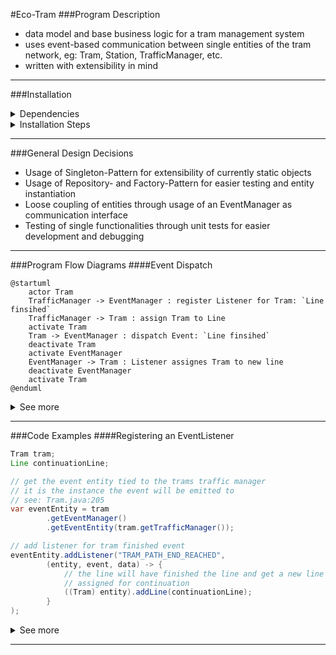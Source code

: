 #Eco-Tram
###Program Description
* data model and base business logic for a tram management system
* uses event-based communication between single entities of the tram network, eg: Tram, Station, TrafficManager, etc.
* written with extensibility in mind
---
###Installation
<details>
  <summary>Dependencies</summary>

  * JRE 15
  * JDK 15
  * Maven
  * J-Unit
</details>
<details>
  <summary>Installation Steps</summary>

* `git clone https://github.com/fh-erfurt/eco-tram.git`
* `mvn build`
* `mvn test`
</details>

---
###General Design Decisions
* Usage of Singleton-Pattern for extensibility of currently static objects
* Usage of Repository- and Factory-Pattern for easier testing and entity instantiation
* Loose coupling of entities through usage of an EventManager as communication interface
* Testing of single functionalities through unit tests for easier development and debugging

---
###Program Flow Diagrams
####Event Dispatch
```plantuml
@startuml
    actor Tram
    TrafficManager -> EventManager : register Listener for Tram: `Line finsihed`
    TrafficManager -> Tram : assign Tram to Line
    activate Tram
    Tram -> EventManager : dispatch Event: `Line finsihed`
    deactivate Tram
    activate EventManager
    EventManager -> Tram : Listener assignes Tram to new line
    deactivate EventManager
    activate Tram
@enduml
```

<details>
  <summary>See more</summary>

####General Tram Movement
```plantuml
@startuml
    actor Tram
    -> Tram : addLine(Line)
    -> Tram : moveForward()
    activate Tram
    Tram -> TramInternal : Traversable left?
    TramInternal -> Tram : true
    Tram -> TramInternal : Increment position
    <-- Tram : true
    deactivate Tram
    -> Tram : moveForward()
    activate Tram
    Tram -> TramInternal : Traversable left?
    TramInternal -> Tram : false
    Tram -> TramInternal : Path left?
    TramInternal -> Tram : true
    Tram -> TramInternal : Reset positionIndex, set currentPath
    <-- Tram : true
    deactivate Tram
    -> Tram : moveForward()
    activate Tram
    Tram -> TramInternal : Traversable left?
    TramInternal -> Tram : false
    Tram -> TramInternal : Path left?
    TramInternal -> Tram : false
    <-- Tram : false
    deactivate Tram
@enduml
```
####RepositoryFactory
```plantuml
@startuml
    actor Caller
    actor Connection
    Caller -> RepositoryFactory : getConnectionRepository()
    RepositoryFactory -> Caller : ConnectionRepository
    Caller -> ConnectionRepository : getEntityById(id)
    ConnectionRepository -> Caller : Connection
    activate Connection
    Caller -> Connection : use Connection
@enduml
```
</details>

---
###Code Examples
####Registering an EventListener
```java
Tram tram;
Line continuationLine;

// get the event entity tied to the trams traffic manager
// it is the instance the event will be emitted to
// see: Tram.java:205
var eventEntity = tram
        .getEventManager()
        .getEventEntity(tram.getTrafficManager());

// add listener for tram finished event
eventEntity.addListener("TRAM_PATH_END_REACHED",
        (entity, event, data) -> {
            // the line will have finished the line and get a new line
            // assigned for continuation
            ((Tram) entity).addLine(continuationLine);
        }
);
```
<details>
    <summary>See more</summary>

####Usage of Repositories
```java
var tramRepository = RepositoryFactory.getInstance().getTramRepository();
var lineRepository = RepositoryFactory.getInstance().getLineRepository();

var tram = (PassengerTram) tramRepository.getEntityById(1);
var line = (Line) lineRepository.getEntityById(1);

// assigns the tram to it's first path
tram.addLine(line);

// the tram moves forward until no traversables are left
while (true)
{
    // check if the tram could move forward
    if (tram.moveForward());
        System.out.println(tram.getCurrentPosition().getName());
    else {
        System.out.println("Reached end of line."); // an event will also fire for this
        break;
    }
}
```

</details>

---